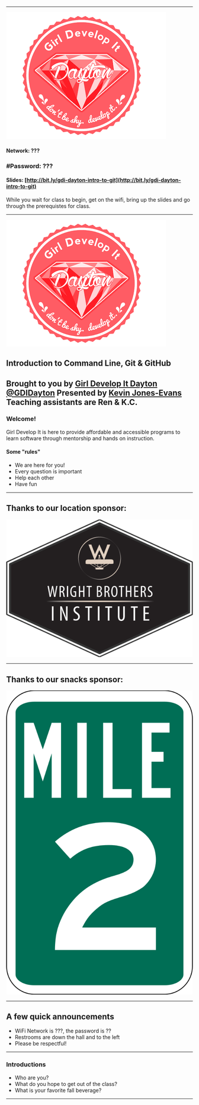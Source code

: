 
---
![Girl Develop It](images/gdi-dayton-logo.png) <!-- .element: class="no-border" -->

#### Network: ???
### #Password: ???
#### Slides: [http://bit.ly/gdi-dayton-intro-to-git](http://bit.ly/gdi-dayton-intro-to-git)

While you wait for class to begin, get on the wifi, bring up the slides and go through the prerequistes for class.

---
![Girl Develop It](images/gdi-dayton-logo.png) <!-- .element: class="no-border" -->
## Introduction to Command Line, Git & GitHub</h3>
Brought to you by [Girl Develop It Dayton](www.gdidayton.com)
[@GDIDayton](http://www.twitter.com/gdidayton)
Presented by [Kevin Jones-Evans](http://www.twitter.com/kevinjonesevans)
Teaching assistants are Ren & K.C. </small>
---
### Welcome!
Girl Develop It is here to provide affordable and accessible programs to learn software through mentorship and hands on instruction.
#### Some "rules"

* We are here for you!
* Every question is important
* Help each other
* Have fun

---
## Thanks to our location sponsor:
![WBI](images/wbi.png)

---
## Thanks to our snacks sponsor:
![Mile Two](images/mile_two.png)


---
## A few quick announcements
* WiFi Network is ???, the password is ??
* Restrooms are down the hall and to the left
* Please be respectful!
---					
### Introductions
* Who are you?
* What do you hope to get out of the class?
* What is your favorite fall beverage?
---
